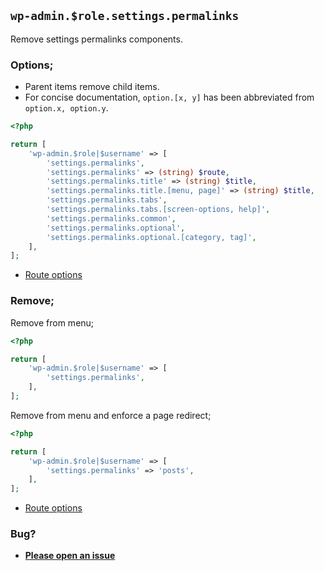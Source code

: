 ## `wp-admin.$role.settings.permalinks`

Remove settings permalinks components.

### Options;

- Parent items remove child items.
- For concise documentation, `option.[x, y]` has been abbreviated from `option.x, option.y`.

```php
<?php

return [
    'wp-admin.$role|$username' => [
        'settings.permalinks',
        'settings.permalinks' => (string) $route,
        'settings.permalinks.title' => (string) $title,
        'settings.permalinks.title.[menu, page]' => (string) $title,
        'settings.permalinks.tabs',
        'settings.permalinks.tabs.[screen-options, help]',
        'settings.permalinks.common',
        'settings.permalinks.optional',
        'settings.permalinks.optional.[category, tag]',
    ],
];
```

- [Route options](../route-options.md)

### Remove;

Remove from menu;

```php
<?php

return [
    'wp-admin.$role|$username' => [
        'settings.permalinks',
    ],
];
```

Remove from menu and enforce a page redirect;

```php
<?php

return [
    'wp-admin.$role|$username' => [
        'settings.permalinks' => 'posts',
    ],
];
```

- [Route options](../route-options.md)

### Bug?

- **[Please open an issue](https://github.com/darrenjacoby/intervention/issues/new?title=[wp-admin.settings.permalinks]&labels=bug&assignees=darrenjacoby)**
